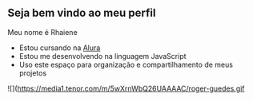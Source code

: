 ## Seja bem vindo ao meu perfil

 Meu nome é Rhaiene

- Estou cursando na [Alura](https://www.alura.com.br)
- Estou me desenvolvendo na linguagem JavaScript
- Uso este espaço para organização e compartilhamento de meus projetos


![](https://media1.tenor.com/m/5wXrnWbQ26UAAAAC/roger-guedes.gif



